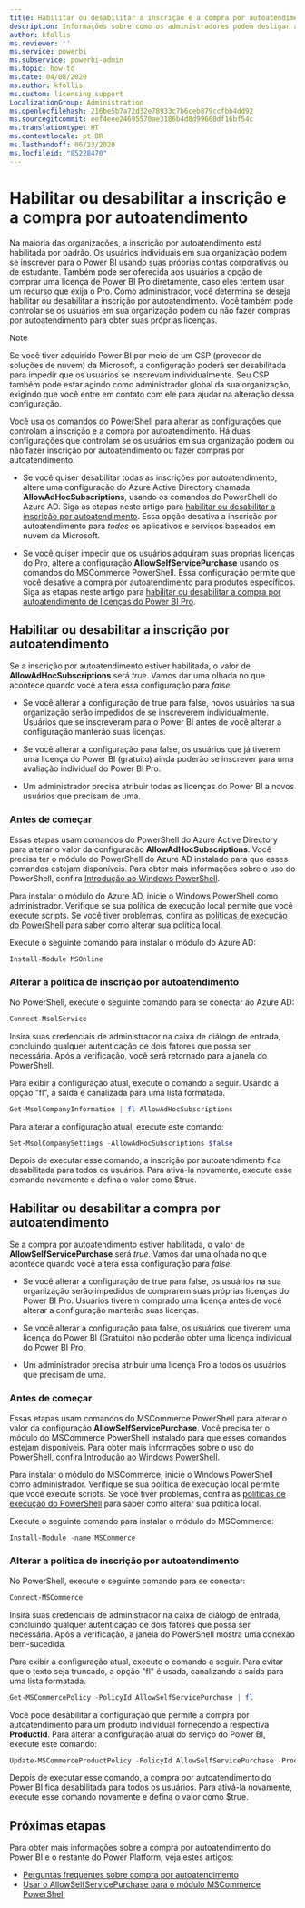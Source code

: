 ```yaml
---
title: Habilitar ou desabilitar a inscrição e a compra por autoatendimento
description: Informações sobre como os administradores podem desligar a capacidade dos usuários de se inscreverem para o serviço do Power BI e comprarem ou atualizarem uma licença.
author: kfollis
ms.reviewer: ''
ms.service: powerbi
ms.subservice: powerbi-admin
ms.topic: how-to
ms.date: 04/08/2020
ms.author: kfollis
ms.custom: licensing support
LocalizationGroup: Administration
ms.openlocfilehash: 216be5b7a72d32e78933c7b6ceb879ccfbb4dd92
ms.sourcegitcommit: eef4eee24695570ae3186b4d8d99660df16bf54c
ms.translationtype: HT
ms.contentlocale: pt-BR
ms.lasthandoff: 06/23/2020
ms.locfileid: "85228470"
---
```

# <a name="enable-or-disable-self-service-sign-up-and-purchasing"></a>Habilitar ou desabilitar a inscrição e a compra por autoatendimento

Na maioria das organizações, a inscrição por autoatendimento está habilitada por padrão. Os usuários individuais em sua organização podem se inscrever para o Power BI usando suas próprias contas corporativas ou de estudante. Também pode ser oferecida aos usuários a opção de comprar uma licença de Power BI Pro diretamente, caso eles tentem usar um recurso que exija o Pro. Como administrador, você determina se deseja habilitar ou desabilitar a inscrição por autoatendimento. Você também pode controlar se os usuários em sua organização podem ou não fazer compras por autoatendimento para obter suas próprias licenças.

> [!NOTE]
>Se você tiver adquirido Power BI por meio de um CSP (provedor de soluções de nuvem) da Microsoft, a configuração poderá ser desabilitada para impedir que os usuários se inscrevam individualmente. Seu CSP também pode estar agindo como administrador global da sua organização, exigindo que você entre em contato com ele para ajudar na alteração dessa configuração.
>
>

Você usa os comandos do PowerShell para alterar as configurações que controlam a inscrição e a compra por autoatendimento. Há duas configurações que controlam se os usuários em sua organização podem ou não fazer inscrição por autoatendimento ou fazer compras por autoatendimento.

- Se você quiser desabilitar todas as inscrições por autoatendimento, altere uma configuração do Azure Active Directory chamada **AllowAdHocSubscriptions**, usando os comandos do PowerShell do Azure AD. Siga as etapas neste artigo para [habilitar ou desabilitar a inscrição por autoatendimento](#enable-or-disable-self-service-signup). Essa opção desativa a inscrição por autoatendimento para *todos* os aplicativos e serviços baseados em nuvem da Microsoft.

- Se você quiser impedir que os usuários adquiram suas próprias licenças do Pro, altere a configuração **AllowSelfServicePurchase** usando os comandos do MSCommerce PowerShell. Essa configuração permite que você desative a compra por autoatendimento para produtos específicos. Siga as etapas neste artigo para [habilitar ou desabilitar a compra por autoatendimento de licenças do Power BI Pro](#enable-or-disable-self-service-purchase).

## <a name="enable-or-disable-self-service-signup"></a>Habilitar ou desabilitar a inscrição por autoatendimento

Se a inscrição por autoatendimento estiver habilitada, o valor de **AllowAdHocSubscriptions** será *true*. Vamos dar uma olhada no que acontece quando você altera essa configuração para *false*:

- Se você alterar a configuração de true para false, novos usuários na sua organização serão impedidos de se inscreverem individualmente. Usuários que se inscreveram para o Power BI antes de você alterar a configuração manterão suas licenças.

- Se você alterar a configuração para false, os usuários que já tiverem uma licença do Power BI (gratuito) ainda poderão se inscrever para uma avaliação individual do Power BI Pro.

- Um administrador precisa atribuir todas as licenças do Power BI a novos usuários que precisam de uma.

### <a name="before-you-begin"></a>Antes de começar

Essas etapas usam comandos do PowerShell do Azure Active Directory para alterar o valor da configuração **AllowAdHocSubscriptions**. Você precisa ter o módulo do PowerShell do Azure AD instalado para que esses comandos estejam disponíveis. Para obter mais informações sobre o uso do PowerShell, confira [Introdução ao Windows PowerShell](https://docs.microsoft.com/powershell/scripting/getting-started/getting-started-with-windows-powershell?view=powershell-7).

Para instalar o módulo do Azure AD, inicie o Windows PowerShell como administrador. Verifique se sua política de execução local permite que você execute scripts. Se você tiver problemas, confira as [políticas de execução do PowerShell](https://docs.microsoft.com/powershell/module/microsoft.powershell.core/about/about_execution_policies?view=powershell-7#powershell-execution-policies) para saber como alterar sua política local.

Execute o seguinte comando para instalar o módulo do Azure AD:

```powershell
Install-Module MSOnline
```

### <a name="change-the-self-service-signup-policy"></a>Alterar a política de inscrição por autoatendimento

No PowerShell, execute o seguinte comando para se conectar ao Azure AD:

```powershell
Connect-MsolService
```

Insira suas credenciais de administrador na caixa de diálogo de entrada, concluindo qualquer autenticação de dois fatores que possa ser necessária. Após a verificação, você será retornado para a janela do PowerShell.

Para exibir a configuração atual, execute o comando a seguir. Usando a opção "fl", a saída é canalizada para uma lista formatada.

```powershell
Get-MsolCompanyInformation | fl AllowAdHocSubscriptions
```

Para alterar a configuração atual, execute este comando:

```powershell
Set-MsolCompanySettings -AllowAdHocSubscriptions $false
```

Depois de executar esse comando, a inscrição por autoatendimento fica desabilitada para todos os usuários. Para ativá-la novamente, execute esse comando novamente e defina o valor como $true.

## <a name="enable-or-disable-self-service-purchase"></a>Habilitar ou desabilitar a compra por autoatendimento

Se a compra por autoatendimento estiver habilitada, o valor de **AllowSelfServicePurchase** será *true*. Vamos dar uma olhada no que acontece quando você altera essa configuração para *false*:

- Se você alterar a configuração de true para false, os usuários na sua organização serão impedidos de comprarem suas próprias licenças do Power BI Pro. Usuários tiverem comprado uma licença antes de você alterar a configuração manterão suas licenças.

- Se você alterar a configuração para false, os usuários que tiverem uma licença do Power BI (Gratuito) não poderão obter uma licença individual do Power BI Pro. 

- Um administrador precisa atribuir uma licença Pro a todos os usuários que precisam de uma.

### <a name="before-you-begin"></a>Antes de começar

Essas etapas usam comandos do MSCommerce PowerShell para alterar o valor da configuração **AllowSelfServicePurchase**. Você precisa ter o módulo do MSCommerce PowerShell instalado para que esses comandos estejam disponíveis. Para obter mais informações sobre o uso do PowerShell, confira [Introdução ao Windows PowerShell](https://docs.microsoft.com/powershell/scripting/getting-started/getting-started-with-windows-powershell?view=powershell-7).

Para instalar o módulo do MSCommerce, inicie o Windows PowerShell como administrador. Verifique se sua política de execução local permite que você execute scripts. Se você tiver problemas, confira as [políticas de execução do PowerShell](https://docs.microsoft.com/powershell/module/microsoft.powershell.core/about/about_execution_policies?view=powershell-7#powershell-execution-policies) para saber como alterar sua política local.

Execute o seguinte comando para instalar o módulo do MSCommerce:

```powershell
Install-Module -name MSCommerce
```

### <a name="change-the-self-service-signup-policy"></a>Alterar a política de inscrição por autoatendimento

No PowerShell, execute o seguinte comando para se conectar:

```powershell
Connect-MSCommerce
```

Insira suas credenciais de administrador na caixa de diálogo de entrada, concluindo qualquer autenticação de dois fatores que possa ser necessária. Após a verificação, a janela do PowerShell mostra uma conexão bem-sucedida.

Para exibir a configuração atual, execute o comando a seguir. Para evitar que o texto seja truncado, a opção "fl" é usada, canalizando a saída para uma lista formatada.

```powershell
Get-MSCommercePolicy -PolicyId AllowSelfServicePurchase | fl
```

Você pode desabilitar a configuração que permite a compra por autoatendimento para um produto individual fornecendo a respectiva **ProductId**. Para alterar a configuração atual do serviço do Power BI, execute este comando:

```powershell
Update-MSCommerceProductPolicy -PolicyId AllowSelfServicePurchase -ProductId CFQ7TTC0L3PB -Enabled $False
```

Depois de executar esse comando, a compra por autoatendimento do Power BI fica desabilitada para todos os usuários. Para ativá-la novamente, execute esse comando novamente e defina o valor como $true.

## <a name="next-steps"></a>Próximas etapas

Para obter mais informações sobre a compra por autoatendimento do Power BI e o restante do Power Platform, veja estes artigos:

- [Perguntas frequentes sobre compra por autoatendimento](https://docs.microsoft.com/microsoft-365/commerce/subscriptions/self-service-purchase-faq?view=o365-worldwide#admin-capabilities)
- [Usar o AllowSelfServicePurchase para o módulo MSCommerce PowerShell](https://docs.microsoft.com/microsoft-365/commerce/subscriptions/allowselfservicepurchase-powershell?view=o365-worldwide)
